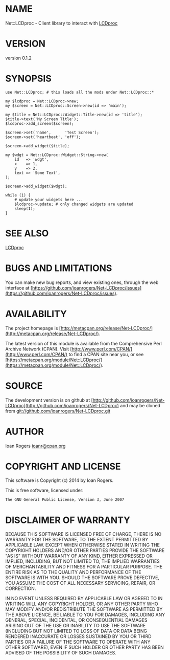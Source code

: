 # NAME

Net::LCDproc - Client library to interact with [LCDproc](http://lcdproc.sourceforge.net/)

# VERSION

version 0.1.2

# SYNOPSIS

    use Net::LCDproc; # this loads all the mods under Net::LCDproc::*

    my $lcdproc = Net::LCDproc->new;
    my $screen = Net::LCDproc::Screen->new(id => 'main');

    my $title = Net::LCDproc::Widget::Title->new(id => 'title');
    $title->text('My Screen Title');
    $lcdproc->add_screen($screen);

    $screen->set('name',      'Test Screen');
    $screen->set('heartbeat', 'off');

    $screen->add_widget($title);

    my $wdgt = Net::LCDproc::Widget::String->new(
        id   => 'wdgt',
        x    => 1,
        y    => 2,
        text => 'Some Text',
    );

    $screen->add_widget($wdgt);

    while (1) {
        # update your widgets here ...
        $lcdproc->update; # only changed widgets are updated
        sleep(1);
    }

# SEE ALSO

[LCDproc](http://lcdproc.sourceforge.net/)

# BUGS AND LIMITATIONS

You can make new bug reports, and view existing ones, through the
web interface at [https://github.com/ioanrogers/Net-LCDproc/issues](https://github.com/ioanrogers/Net-LCDproc/issues).

# AVAILABILITY

The project homepage is [http://metacpan.org/release/Net-LCDproc/](http://metacpan.org/release/Net-LCDproc/).

The latest version of this module is available from the Comprehensive Perl
Archive Network (CPAN). Visit [http://www.perl.com/CPAN/](http://www.perl.com/CPAN/) to find a CPAN
site near you, or see [https://metacpan.org/module/Net::LCDproc/](https://metacpan.org/module/Net::LCDproc/).

# SOURCE

The development version is on github at [http://github.com/ioanrogers/Net-LCDproc](http://github.com/ioanrogers/Net-LCDproc)
and may be cloned from [git://github.com/ioanrogers/Net-LCDproc.git](git://github.com/ioanrogers/Net-LCDproc.git)

# AUTHOR

Ioan Rogers <ioanr@cpan.org>

# COPYRIGHT AND LICENSE

This software is Copyright (c) 2014 by Ioan Rogers.

This is free software, licensed under:

    The GNU General Public License, Version 3, June 2007

# DISCLAIMER OF WARRANTY

BECAUSE THIS SOFTWARE IS LICENSED FREE OF CHARGE, THERE IS NO WARRANTY
FOR THE SOFTWARE, TO THE EXTENT PERMITTED BY APPLICABLE LAW. EXCEPT
WHEN OTHERWISE STATED IN WRITING THE COPYRIGHT HOLDERS AND/OR OTHER
PARTIES PROVIDE THE SOFTWARE "AS IS" WITHOUT WARRANTY OF ANY KIND,
EITHER EXPRESSED OR IMPLIED, INCLUDING, BUT NOT LIMITED TO, THE
IMPLIED WARRANTIES OF MERCHANTABILITY AND FITNESS FOR A PARTICULAR
PURPOSE. THE ENTIRE RISK AS TO THE QUALITY AND PERFORMANCE OF THE
SOFTWARE IS WITH YOU. SHOULD THE SOFTWARE PROVE DEFECTIVE, YOU ASSUME
THE COST OF ALL NECESSARY SERVICING, REPAIR, OR CORRECTION.

IN NO EVENT UNLESS REQUIRED BY APPLICABLE LAW OR AGREED TO IN WRITING
WILL ANY COPYRIGHT HOLDER, OR ANY OTHER PARTY WHO MAY MODIFY AND/OR
REDISTRIBUTE THE SOFTWARE AS PERMITTED BY THE ABOVE LICENCE, BE LIABLE
TO YOU FOR DAMAGES, INCLUDING ANY GENERAL, SPECIAL, INCIDENTAL, OR
CONSEQUENTIAL DAMAGES ARISING OUT OF THE USE OR INABILITY TO USE THE
SOFTWARE (INCLUDING BUT NOT LIMITED TO LOSS OF DATA OR DATA BEING
RENDERED INACCURATE OR LOSSES SUSTAINED BY YOU OR THIRD PARTIES OR A
FAILURE OF THE SOFTWARE TO OPERATE WITH ANY OTHER SOFTWARE), EVEN IF
SUCH HOLDER OR OTHER PARTY HAS BEEN ADVISED OF THE POSSIBILITY OF SUCH
DAMAGES.
